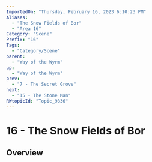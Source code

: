 ```yaml
---
ImportedOn: "Thursday, February 16, 2023 6:10:23 PM"
Aliases:
  - "The Snow Fields of Bor"
  - "Area 16"
Category: "Scene"
Prefix: "16"
Tags:
  - "Category/Scene"
parent:
  - "Way of the Wyrm"
up:
  - "Way of the Wyrm"
prev:
  - "7 - The Secret Grove"
next:
  - "15 - The Stone Man"
RWtopicId: "Topic_9836"
---
```

# 16 - The Snow Fields of Bor
## Overview
